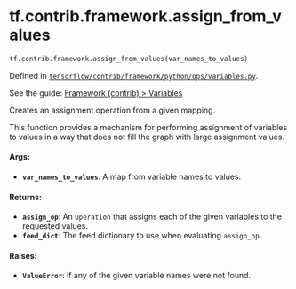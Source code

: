 <div itemscope itemtype="http://developers.google.com/ReferenceObject">
<meta itemprop="name" content="tf.contrib.framework.assign_from_values" />
</div>

# tf.contrib.framework.assign_from_values

``` python
tf.contrib.framework.assign_from_values(var_names_to_values)
```



Defined in [`tensorflow/contrib/framework/python/ops/variables.py`](https://www.tensorflow.org/code/tensorflow/contrib/framework/python/ops/variables.py).

See the guide: [Framework (contrib) > Variables](../../../../../api_guides/python/contrib.framework.md#Variables)

Creates an assignment operation from a given mapping.

This function provides a mechanism for performing assignment of variables
to values in a way that does not fill the graph with large assignment values.

#### Args:

* <b>`var_names_to_values`</b>: A map from variable names to values.


#### Returns:

* <b>`assign_op`</b>: An `Operation` that assigns each of the given variables to the
    requested values.
* <b>`feed_dict`</b>: The feed dictionary to use when evaluating `assign_op`.


#### Raises:

* <b>`ValueError`</b>: if any of the given variable names were not found.